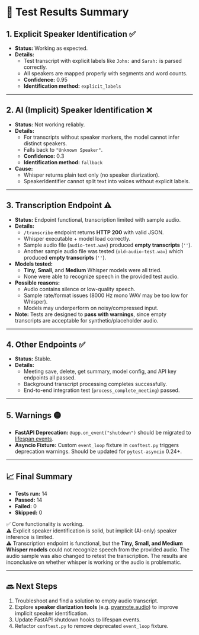 # 🧪 Test Results Summary

## 1. Explicit Speaker Identification ✅
- **Status:** Working as expected.  
- **Details:**  
  - Test transcript with explicit labels like `John:` and `Sarah:` is parsed correctly.  
  - All speakers are mapped properly with segments and word counts.  
  - **Confidence:** 0.95  
  - **Identification method:** `explicit_labels`

---

## 2. AI (Implicit) Speaker Identification ❌
- **Status:** Not working reliably.  
- **Details:**  
  - For transcripts without speaker markers, the model cannot infer distinct speakers.  
  - Falls back to `"Unknown Speaker"`.  
  - **Confidence:** 0.3  
  - **Identification method:** `fallback`  
- **Cause:**  
  - Whisper returns plain text only (no speaker diarization).  
  - SpeakerIdentifier cannot split text into voices without explicit labels.

---

## 3. Transcription Endpoint ⚠️
- **Status:** Endpoint functional, transcription limited with sample audio.  
- **Details:**  
  - `/transcribe` endpoint returns **HTTP 200** with valid JSON.  
  - Whisper executable + model load correctly.  
  - Sample audio file (`audio-test.wav`) produced **empty transcripts** (`''`).
  - Another sample audio file was tested (`old-audio-test.wav`) which produced **empty transcripts** (`''`).
- **Models tested:**  
  - **Tiny**, **Small**, and **Medium** Whisper models were all tried.  
  - None were able to recognize speech in the provided test audio.  
- **Possible reasons:**  
  - Audio contains silence or low-quality speech.  
  - Sample rate/format issues (8000 Hz mono WAV may be too low for Whisper).  
  - Models may underperform on noisy/compressed input.  
- **Note:** Tests are designed to **pass with warnings**, since empty transcripts are acceptable for synthetic/placeholder audio.  

---

## 4. Other Endpoints ✅
- **Status:** Stable.  
- **Details:**  
  - Meeting save, delete, get summary, model config, and API key endpoints all passed.  
  - Background transcript processing completes successfully.  
  - End-to-end integration test (`process_complete_meeting`) passed.  

---

## 5. Warnings 🟡
- **FastAPI Deprecation:** `@app.on_event("shutdown")` should be migrated to [lifespan events](https://fastapi.tiangolo.com/advanced/events/).  
- **Asyncio Fixture:** Custom `event_loop` fixture in `conftest.py` triggers deprecation warnings. Should be updated for `pytest-asyncio` 0.24+.  

---

## 📈 Final Summary
- **Tests run:** 14  
- **Passed:** 14  
- **Failed:** 0  
- **Skipped:** 0  

✅ Core functionality is working.  
⚠️ Explicit speaker identification is solid, but implicit (AI-only) speaker inference is limited.  
⚠️ Transcription endpoint is functional, but the **Tiny, Small, and Medium Whisper models** could not recognize speech from the provided audio. The audio sample was also changed to retest the transcription. The results are inconclusive on whether whisper is working or the audio is problematic. 

---

## 🔜 Next Steps
1. Troubleshoot and find a solution to empty audio transcript.  
2. Explore **speaker diarization tools** (e.g. [pyannote.audio](https://github.com/pyannote/pyannote-audio)) to improve implicit speaker identification.  
3. Update FastAPI shutdown hooks to lifespan events.  
4. Refactor `conftest.py` to remove deprecated `event_loop` fixture.  
